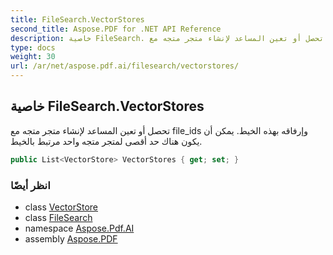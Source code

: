 ```yaml
---
title: FileSearch.VectorStores
second_title: Aspose.PDF for .NET API Reference
description: خاصية FileSearch. تحصل أو تعين المساعد لإنشاء متجر متجه مع file_ids وإرفاقه بهذه الخيط. يمكن أن يكون هناك حد أقصى لمتجر متجه واحد مرتبط بالخيط.
type: docs
weight: 30
url: /ar/net/aspose.pdf.ai/filesearch/vectorstores/
---
```

## خاصية FileSearch.VectorStores

تحصل أو تعين المساعد لإنشاء متجر متجه مع file_ids وإرفاقه بهذه الخيط. يمكن أن يكون هناك حد أقصى لمتجر متجه واحد مرتبط بالخيط.

```csharp
public List<VectorStore> VectorStores { get; set; }
```

### انظر أيضًا

* class [VectorStore](../../vectorstore/)
* class [FileSearch](../)
* namespace [Aspose.Pdf.AI](../../../aspose.pdf.ai/)
* assembly [Aspose.PDF](../../../)